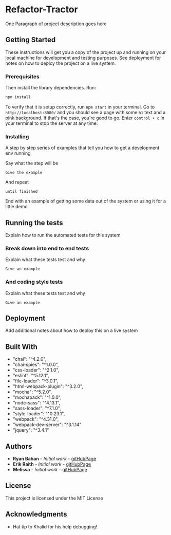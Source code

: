 # Refactor-Tractor

One Paragraph of project description goes here

## Getting Started

These instructions will get you a copy of the project up and running on your local machine for development and testing purposes. See deployment for notes on how to deploy the project on a live system.

### Prerequisites

Then install the library dependencies. Run:

```bash
npm install
```

To verify that it is setup correctly, run `npm start` in your terminal. Go to `http://localhost:8080/` and you should see a page with some `h1` text and a pink background. If that's the case, you're good to go. Enter `control + c` in your terminal to stop the server at any time.

### Installing

A step by step series of examples that tell you how to get a development env running

Say what the step will be

```
Give the example
```

And repeat

```
until finished
```

End with an example of getting some data out of the system or using it for a little demo

## Running the tests

Explain how to run the automated tests for this system

### Break down into end to end tests

Explain what these tests test and why

```
Give an example
```

### And coding style tests

Explain what these tests test and why

```
Give an example
```

## Deployment

Add additional notes about how to deploy this on a live system

## Built With

*    "chai": "^4.2.0",
*    "chai-spies": "^1.0.0",
*    "css-loader": "^2.1.0",
*    "eslint": "^5.12.1",
*    "file-loader": "^3.0.1",
*    "html-webpack-plugin": "^3.2.0",
*    "mocha": "^5.2.0",
*    "mochapack": "^1.0.0",
*    "node-sass": "^4.13.1",
*    "sass-loader": "^7.1.0",
*    "style-loader": "^0.23.1",
*    "webpack": "^4.31.0",
*    "webpack-dev-server": "^3.1.14"
*    "jquery": "^3.4.1"



## Authors

* **Ryan Bahan**  - *Initial work* - [gitHubPage](https://github.com/ryanbahan)
* **Erik Raith**  - *Initial work* - [gitHubPage](https://github.com/ERaith)
* **Melissa**     - *Initial work* - [gitHubPage](https://github.com/PurpleBooth)



## License

This project is licensed under the MIT License

## Acknowledgments

* Hat tip to Khalid for his help debugging!
